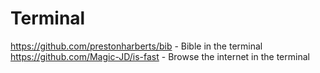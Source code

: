 # Terminal
https://github.com/prestonharberts/bib - Bible in the terminal
https://github.com/Magic-JD/is-fast - Browse the internet in the terminal
